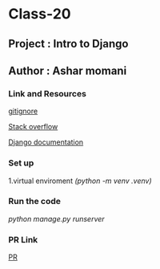 # Class-20

## Project :  Intro to Django

## Author : Ashar momani 

### Link and Resources 

[gitignore](https://www.toptal.com/developers/gitignore)

[Stack overflow](https://stackoverflow.com/questions/27220403/django-paypal-ipn-urls-include-not-working)

[Django documentation](https://docs.djangoproject.com/en/4.1/topics/migrations/)


### Set up 
1.virtual enviroment _*(python -m venv .venv)*_

### Run the code 
_*python manage.py runserver*_

### PR Link
[PR](https://github.com/Ashar121299/django-models/pull/1)
